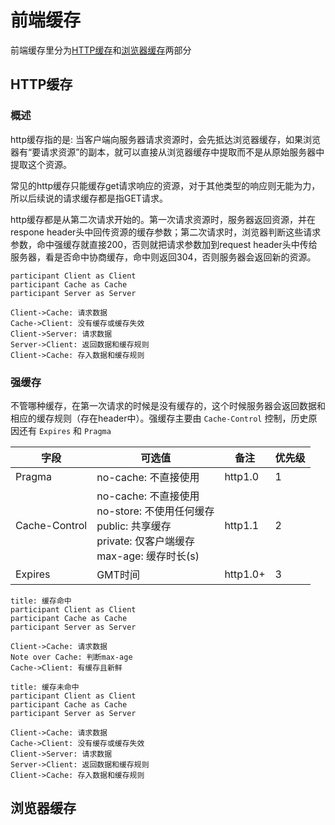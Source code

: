 # 前端缓存

前端缓存里分为[HTTP缓存](#HTTP缓存)和[浏览器缓存](#浏览器缓存)两部分

## HTTP缓存

### 概述

http缓存指的是: 当客户端向服务器请求资源时，会先抵达浏览器缓存，如果浏览器有“要请求资源”的副本，就可以直接从浏览器缓存中提取而不是从原始服务器中提取这个资源。

常见的http缓存只能缓存get请求响应的资源，对于其他类型的响应则无能为力，所以后续说的请求缓存都是指GET请求。

http缓存都是从第二次请求开始的。第一次请求资源时，服务器返回资源，并在respone header头中回传资源的缓存参数；第二次请求时，浏览器判断这些请求参数，命中强缓存就直接200，否则就把请求参数加到request header头中传给服务器，看是否命中协商缓存，命中则返回304，否则服务器会返回新的资源。

```sequence
participant Client as Client
participant Cache as Cache
participant Server as Server

Client->Cache: 请求数据
Cache->Client: 没有缓存或缓存失效
Client->Server: 请求数据
Server->Client: 返回数据和缓存规则
Client->Cache: 存入数据和缓存规则
```

### 强缓存


不管哪种缓存，在第一次请求的时候是没有缓存的，这个时候服务器会返回数据和相应的缓存规则（存在header中）。强缓存主要由 `Cache-Control` 控制，历史原因还有 `Expires` 和 `Pragma`

|字段|可选值|备注|优先级|
|-|-|-|-|
|Pragma|no-cache: 不直接使用|http1.0|1|
|Cache-Control|no-cache: 不直接使用<br>no-store: 不使用任何缓存<br>public: 共享缓存<br>private: 仅客户端缓存<br>max-age: 缓存时长(s)|http1.1|2|
|Expires|GMT时间|http1.0+|3|

```sequence
title: 缓存命中
participant Client as Client
participant Cache as Cache
participant Server as Server

Client->Cache: 请求数据
Note over Cache: 判断max-age
Cache->Client: 有缓存且新鲜
```

```sequence
title: 缓存未命中
participant Client as Client
participant Cache as Cache
participant Server as Server

Client->Cache: 请求数据
Cache->Client: 没有缓存或缓存失效
Client->Server: 请求数据
Server->Client: 返回数据和缓存规则
Client->Cache: 存入数据和缓存规则
```

## 浏览器缓存
